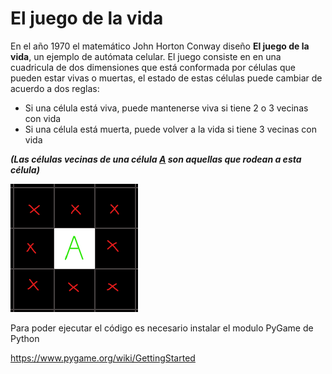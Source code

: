 # El juego de la vida

En el año 1970 el matemático John Horton Conway diseño **El juego de la vida**, un ejemplo de autómata celular. El juego consiste en en una cuadricula de dos dimensiones que está conformada por células que pueden estar vivas o muertas, el estado de estas células puede cambiar de acuerdo a dos reglas:

- Si una célula está viva, puede mantenerse viva si tiene 2 o 3 vecinas con vida
- Si una célula está muerta, puede volver a la vida si tiene 3 vecinas con vida

***(Las células vecinas de una célula <u>A</u> son aquellas que rodean a esta célula)***

![](img\cel_a.png)

Para poder ejecutar el código es necesario instalar el modulo PyGame de Python

https://www.pygame.org/wiki/GettingStarted




